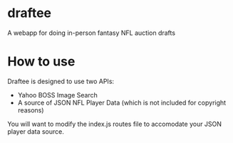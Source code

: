 draftee
=======

A webapp for doing in-person fantasy NFL auction drafts


How to use
=======
Draftee is designed to use two APIs:
 * Yahoo BOSS Image Search
 * A source of JSON NFL Player Data (which is not included for copyright reasons)
 
You will want to modify the index.js routes file to accomodate your JSON player data source.
